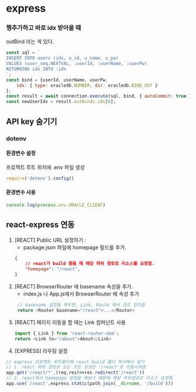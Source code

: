 # express

### 행추가하고 바로 idx 받아올 떄
outBind 라는 게 있다.
```js
const sql = `
INSERT INTO users (idx, u_id, u_name, u_pw)
VALUES (user_seq.NEXTVAL, :userId, :userName, :userPw)
RETURNING idx INTO :idx
`;
const bind = {userId, userName, userPw,
    idx: { type: oracledb.NUMBER, dir: oracledb.BIND_OUT }
};
const result = await connection.execute(sql, bind, { autoCommit: true });
const newUserIdx = result.outBinds.idx[0]; 
```


## API key 숨기기
### dotenv
#### 환경변수 설정
프로젝트 루트 위치에 .env 파일 생성
```js
require('dotenv').config()
```
#### 환경변수 사용
```js
console.log(process.env.ORACLE_CLIENT)
```


## react-express 연동
1. [REACT] Public URL 설정하기 :
   - package.json 파일에 homepage 필드를 추가.
    ```json
    {
        // react가 build 됐을 때 해당 하위 경로로 리소스를 요청함.
        "homepage": "/react",
    }
    ```
2. [REACT] BrowserRouter 에 basename 속성을 추가.
   - index.js 나 App.js에서 BrowserRouter 에 속성 추가 
   ```js
    // basename 설정을 해두면, Link, Route 에서 경로 잡아줌
    return <Router basename="/react">...</Router>
   ```
3. [REACT] 페이지 이동을 할 때는 Link 컴퍼넌트 사용
    ```js
    import { Link } from 'react-router-dom';
    return <Link to="/about">About</Link>
    ```
4. [EXPRESS] 라우팅 설정
```js
// express 프로젝트 루트폴터에 react build 폴더 복사해서 넣기
// 1. react 하위 경로로 오는 모든 요청은 '/react'로 이동시켜줌
app.get('/react/*',(req,res)=>res.redirect('/react'))
// 2. react에서 homepage 설정을 해놨기 때문에 해당 하위경로로 리소스 요청함.
app.use('/react',express.static(path.join(__dirname, '/build')))
```
